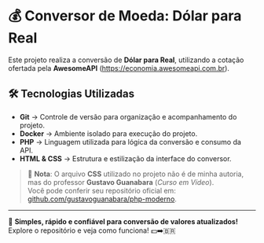 # 💰 Conversor de Moeda: Dólar para Real  

Este projeto realiza a conversão de **Dólar para Real**, utilizando a cotação ofertada pela **AwesomeAPI** (https://economia.awesomeapi.com.br).  

## 🛠️ Tecnologias Utilizadas  

- **Git** → Controle de versão para organização e acompanhamento do projeto.  
- **Docker** → Ambiente isolado para execução do projeto.  
- **PHP** → Linguagem utilizada para lógica da conversão e consumo da API.  
- **HTML & CSS** → Estrutura e estilização da interface do conversor.  

> 🎨 **Nota**: O arquivo **CSS** utilizado no projeto não é de minha autoria, mas do professor **Gustavo Guanabara** (*Curso em Vídeo*).  
> Você pode conferir seu repositório oficial em: [github.com/gustavoguanabara/php-moderno](https://github.com/gustavoguanabara/php-moderno).  

---

🚀 **Simples, rápido e confiável para conversão de valores atualizados!**  
Explore o repositório e veja como funciona! 💵➡️🇧🇷  